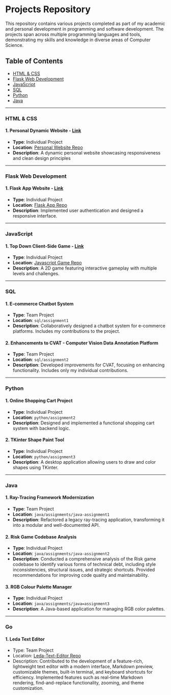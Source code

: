 # Projects Repository

This repository contains various projects completed as part of my academic and personal development in programming and software development. The projects span across multiple programming languages and tools, demonstrating my skills and knowledge in diverse areas of Computer Science.

## Table of Contents

- [HTML & CSS](#html--css)
- [Flask Web Development](#flask-web-development)
- [JavaScript](#javascript)
- [SQL](#sql)
- [Python](#python)
- [Java](#java)

---

### HTML & CSS

#### 1. **Personal Dynamic Website** - [Link](https://emonsur.github.io/Dynamic-Personal-Website/)
- **Type**: Individual Project
- **Location**: [Personal Website Repo](https://github.com/EmonSur/Dynamic-Personal-Website)
- **Description**: A dynamic personal website showcasing responsiveness and clean design principles

---

### Flask Web Development

#### 1. **Flask App Website** - [Link](https://emonsur.pythonanywhere.com/)
- **Type**: Individual Project
- **Location**: [Flask App Repo](https://github.com/EmonSur/Flask-Website)
- **Description**: Implemented user authentication and designed a responsive interface.

---

### JavaScript

#### 1. **Top Down Client-Side Game** - [Link](https://emonsur.github.io/2D-Client-Side-Game/)
- **Type**: Individual Project
- **Location**: [Javascript Game Repo](https://github.com/EmonSur/2D-Client-Side-Game)
- **Description**: A 2D game featuring interactive gameplay with multiple levels and challenges.

---

### SQL

#### 1. **E-commerce Chatbot System**
- **Type**: Team Project
- **Location**: `sql/assignment1`
- **Description**: Collaboratively designed a chatbot system for e-commerce platforms. Includes my contributions to the project.

#### 2. **Enhancements to CVAT - Computer Vision Data Annotation Platform**
- **Type**: Team Project
- **Location**: `sql/assignment2`
- **Description**: Developed improvements for CVAT, focusing on enhancing functionality. Includes only my individual contributions.

---

### Python

#### 1. **Online Shopping Cart Project**
- **Type**: Individual Project
- **Location**: `python/assignment2`
- **Description**: Designed and implemented a functional shopping cart system with backend logic.

#### 2. **TKinter Shape Paint Tool**
- **Type**: Individual Project
- **Location**: `python/assignment3`
- **Description**: A desktop application allowing users to draw and color shapes using TKinter.

---

### Java

#### 1. **Ray-Tracing Framework Modernization**
- **Type**: Team Project
- **Location**: `java/assignments/java-assignment1`
- **Description**: Refactored a legacy ray-tracing application, transforming it into a modular and well-documented API. 

#### 2. **Risk Game Codebase Analysis**
- **Type**: Individual Project
- **Location**: `java/assignments/java-assignment2`
- **Description**: Conducted a comprehensive analysis of the Risk game codebase to identify various forms of technical debt, including style inconsistencies, structural issues, and strategic shortcuts. Provided recommendations for improving code quality and maintainability.

#### 3. **RGB Colour Palette Manager**
- **Type**: Individual Project
- **Location**: `java/assignments/java=assignment3`
- **Description**: A Java-based application for managing RGB color palettes.

---

### Go
#### 1. **Leda Text Editor** 
- Type: Team Project
- Location: [Leda-Text-Editor Repo](https://github.com/Leda-Editor/Leda-Text-Editor)
- Description: Contributed to the development of a feature-rich, lightweight text editor with a modern interface, Markdown preview, customizable themes, built-in terminal, and keyboard shortcuts for efficiency. Implemented features such as real-time Markdown rendering, find-and-replace functionality, zooming, and theme customization.

